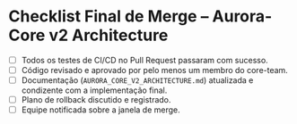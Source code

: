 # Checklist Final de Merge – Aurora-Core v2 Architecture

- [ ] Todos os testes de CI/CD no Pull Request passaram com sucesso.
- [ ] Código revisado e aprovado por pelo menos um membro do core-team.
- [ ] Documentação (`AURORA_CORE_V2_ARCHITECTURE.md`) atualizada e condizente com a implementação final.
- [ ] Plano de rollback discutido e registrado.
- [ ] Equipe notificada sobre a janela de merge.
